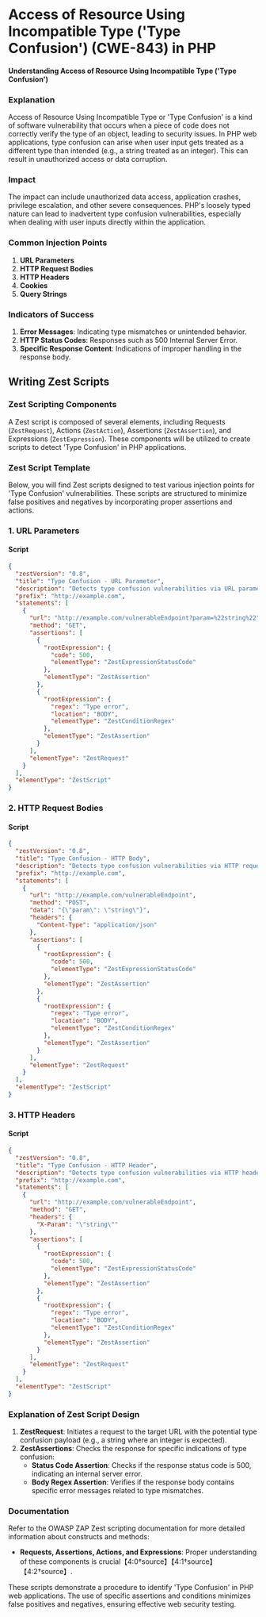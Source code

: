 # Access of Resource Using Incompatible Type ('Type Confusion') (CWE-843) in PHP

#### Understanding Access of Resource Using Incompatible Type ('Type Confusion')

### Explanation
Access of Resource Using Incompatible Type or 'Type Confusion' is a kind of software vulnerability that occurs when a piece of code does not correctly verify the type of an object, leading to security issues. In PHP web applications, type confusion can arise when user input gets treated as a different type than intended (e.g., a string treated as an integer). This can result in unauthorized access or data corruption.

### Impact
The impact can include unauthorized data access, application crashes, privilege escalation, and other severe consequences. PHP's loosely typed nature can lead to inadvertent type confusion vulnerabilities, especially when dealing with user inputs directly within the application.

### Common Injection Points
1. **URL Parameters**
2. **HTTP Request Bodies**
3. **HTTP Headers**
4. **Cookies**
5. **Query Strings**

### Indicators of Success
1. **Error Messages**: Indicating type mismatches or unintended behavior.
2. **HTTP Status Codes**: Responses such as 500 Internal Server Error.
3. **Specific Response Content**: Indications of improper handling in the response body.

## Writing Zest Scripts

### Zest Scripting Components
A Zest script is composed of several elements, including Requests (`ZestRequest`), Actions (`ZestAction`), Assertions (`ZestAssertion`), and Expressions (`ZestExpression`). These components will be utilized to create scripts to detect 'Type Confusion' in PHP applications.

### Zest Script Template
Below, you will find Zest scripts designed to test various injection points for 'Type Confusion' vulnerabilities. These scripts are structured to minimize false positives and negatives by incorporating proper assertions and actions.

### 1. URL Parameters

#### Script
```json
{
  "zestVersion": "0.8",
  "title": "Type Confusion - URL Parameter",
  "description": "Detects type confusion vulnerabilities via URL parameters.",
  "prefix": "http://example.com",
  "statements": [
    {
      "url": "http://example.com/vulnerableEndpoint?param=%22string%22",
      "method": "GET",
      "assertions": [
        {
          "rootExpression": {
            "code": 500,
            "elementType": "ZestExpressionStatusCode"
          },
          "elementType": "ZestAssertion"
        },
        {
          "rootExpression": {
            "regex": "Type error",
            "location": "BODY",
            "elementType": "ZestConditionRegex"
          },
          "elementType": "ZestAssertion"
        }
      ],
      "elementType": "ZestRequest"
    }
  ],
  "elementType": "ZestScript"
}
```

### 2. HTTP Request Bodies

#### Script
```json
{
  "zestVersion": "0.8",
  "title": "Type Confusion - HTTP Body",
  "description": "Detects type confusion vulnerabilities via HTTP request bodies.",
  "prefix": "http://example.com",
  "statements": [
    {
      "url": "http://example.com/vulnerableEndpoint",
      "method": "POST",
      "data": "{\"param\": \"string\"}",
      "headers": {
        "Content-Type": "application/json"
      },
      "assertions": [
        {
          "rootExpression": {
            "code": 500,
            "elementType": "ZestExpressionStatusCode"
          },
          "elementType": "ZestAssertion"
        },
        {
          "rootExpression": {
            "regex": "Type error",
            "location": "BODY",
            "elementType": "ZestConditionRegex"
          },
          "elementType": "ZestAssertion"
        }
      ],
      "elementType": "ZestRequest"
    }
  ],
  "elementType": "ZestScript"
}
```

### 3. HTTP Headers

#### Script
```json
{
  "zestVersion": "0.8",
  "title": "Type Confusion - HTTP Header",
  "description": "Detects type confusion vulnerabilities via HTTP headers.",
  "prefix": "http://example.com",
  "statements": [
    {
      "url": "http://example.com/vulnerableEndpoint",
      "method": "GET",
      "headers": {
        "X-Param": "\"string\""
      },
      "assertions": [
        {
          "rootExpression": {
            "code": 500,
            "elementType": "ZestExpressionStatusCode"
          },
          "elementType": "ZestAssertion"
        },
        {
          "rootExpression": {
            "regex": "Type error",
            "location": "BODY",
            "elementType": "ZestConditionRegex"
          },
          "elementType": "ZestAssertion"
        }
      ],
      "elementType": "ZestRequest"
    }
  ],
  "elementType": "ZestScript"
}
```

### Explanation of Zest Script Design
1. **ZestRequest**: Initiates a request to the target URL with the potential type confusion payload (e.g., a string where an integer is expected).
2. **ZestAssertions**: Checks the response for specific indications of type confusion:
   - **Status Code Assertion**: Checks if the response status code is 500, indicating an internal server error.
   - **Body Regex Assertion**: Verifies if the response body contains specific error messages related to type mismatches.

### Documentation
Refer to the OWASP ZAP Zest scripting documentation for more detailed information about constructs and methods:
- **Requests, Assertions, Actions, and Expressions**: Proper understanding of these components is crucial【4:0†source】【4:1†source】【4:2†source】.

These scripts demonstrate a procedure to identify 'Type Confusion' in PHP web applications. The use of specific assertions and conditions minimizes false positives and negatives, ensuring effective web security testing.